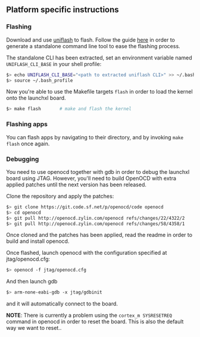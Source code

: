 ## Platform specific instructions

### Flashing
Download and use [uniflash](http://processors.wiki.ti.com/index.php/Category:CCS_UniFlash) to flash. Follow the guide
[here](http://processors.wiki.ti.com/index.php/UniFlash_v4_Quick_Guide#Standalone_Command_line_tool) in order to generate
a standalone command line tool to ease the flashing process.

The standalone CLI has been extracted, set an environment variable named `UNIFLASH_CLI_BASE` in your shell profile:

```bash
$> echo UNIFLASH_CLI_BASE="<path to extracted uniflash CLI>" >> ~/.bash_profile
$> source ~/.bash_profile
```

Now you're able to use the Makefile targets `flash` in order to load the kernel onto the launchxl board.

```bash
$> make flash       # make and flash the kernel
```

### Flashing apps
You can flash apps by navigating to their directory, and by invoking `make flash` once again.

### Debugging
You need to use openocd together with gdb in order to debug the launchxl board using JTAG. However, you'll need to build OpenOCD with extra applied patches until the next version has been released. 

Clone the repository and apply the patches:

```bash
$> git clone https://git.code.sf.net/p/openocd/code openocd 
$> cd openocd
$> git pull http://openocd.zylin.com/openocd refs/changes/22/4322/2 
$> git pull http://openocd.zylin.com/openocd refs/changes/58/4358/1
```

Once cloned and the patches has been applied, read the readme in order to build and install openocd.

Once flashed, launch openocd with the configuration specified at jtag/openocd.cfg:

```bash
$> openocd -f jtag/openocd.cfg
```

And then launch gdb

```bash
$> arm-none-eabi-gdb -x jtag/gdbinit
```

and it will automatically connect to the board.

**NOTE**: There is currently a problem using the `cortex_m SYSRESETREQ` command in openocd in order to reset the board. This is also the default way we want to reset..
